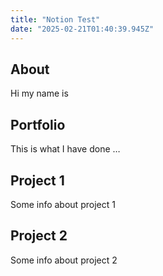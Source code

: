 ```yaml
---
title: "Notion Test"
date: "2025-02-21T01:40:39.945Z"
---
```



## About

Hi my name is


## Portfolio

This is what I have done …


## Project 1

Some info about project 1


## Project 2

Some info about project 2

